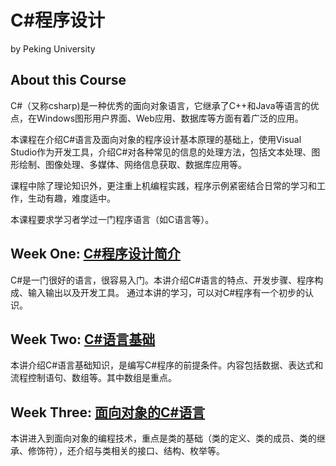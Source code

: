 # C#程序设计
by Peking University

## About this Course
C#（又称csharp)是一种优秀的面向对象语言，它继承了C++和Java等语言的优点，在Windows图形用户界面、Web应用、数据库等方面有着广泛的应用。

本课程在介绍C#语言及面向对象的程序设计基本原理的基础上，使用Visual Studio作为开发工具，介绍C#对各种常见的信息的处理方法，包括文本处理、图形绘制、图像处理、多媒体、网络信息获取、数据库应用等。

课程中除了理论知识外，更注重上机编程实践，程序示例紧密结合日常的学习和工作，生动有趣，难度适中。

本课程要求学习者学过一门程序语言（如C语言等）。

## Week One: [C#程序设计简介](./Week_One)

C#是一门很好的语言，很容易入门。本讲介绍C#语言的特点、开发步骤、程序构成、输入输出以及开发工具。 通过本讲的学习，可以对C#程序有一个初步的认识。

## Week Two: [C#语言基础](./Week_Two)

本讲介绍C#语言基础知识，是编写C#程序的前提条件。内容包括数据、表达式和流程控制语句、数组等。其中数组是重点。

## Week Three: [面向对象的C#语言](./Week_Three)

本讲进入到面向对象的编程技术，重点是类的基础（类的定义、类的成员、类的继承、修饰符），还介绍与类相关的接口、结构、枚举等。
